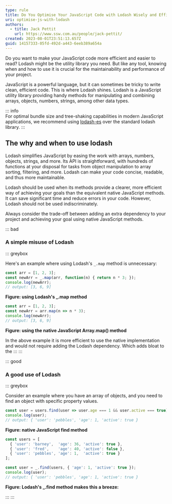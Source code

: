 ```yaml
---
type: rule
title: Do You Optimise Your JavaScript Code with Lodash Wisely and Efficiently?
uri: optimise-js-with-lodash
authors:
  - title: Jack Pettit
    url: https://www.ssw.com.au/people/jack-pettit/
created: 2023-08-01T23:51:13.657Z
guid: 14157333-05fd-492d-a443-6eeb389a654a
---
```

Do you want to make your JavaScript code more efficient and easier to read? Lodash might be the utility library you need. But like any tool, knowing when and how to use it is crucial for the maintainability and performance of your project.

JavaScript is a powerful language, but it can sometimes be tricky to write clean, efficient code. This is where Lodash shines. Lodash is a JavaScript utility library providing handy methods for manipulating and combining arrays, objects, numbers, strings, among other data types.

<!--endintro-->

::: info  
For optimal bundle size and tree-shaking capabilities in modern JavaScript applications, we recommend using [lodash-es](https://www.npmjs.com/package/lodash-es) over the standard lodash library.
:::

## The why and when to use lodash

Lodash simplifies JavaScript by easing the work with arrays, numbers, objects, strings, and more. Its API is straightforward, with hundreds of functions at your disposal for tasks from object manipulation to array sorting, filtering, and more. Lodash can make your code concise, readable, and thus more maintainable.

Lodash should be used when its methods provide a clearer, more efficient way of achieving your goals than the equivalent native JavaScript methods. It can save significant time and reduce errors in your code. However, Lodash should not be used indiscriminately. 

Always consider the trade-off between adding an extra dependency to your project and achieving your goal using native JavaScript methods.

::: bad
### A simple misuse of Lodash

::: greybox

Here's an example where using Lodash's `_.map` method is unnecessary:

```js
const arr = [1, 2, 3];
const newArr = _.map(arr, function(n) { return n * 3; });
console.log(newArr);
// output: [3, 6, 9]
```
**Figure: using Lodash's _.map method** 

```js
const arr = [1, 2, 3];
const newArr = arr.map(n => n * 3);
console.log(newArr);
// output: [3, 6, 9]
```
**Figure: using the native JavaScript Array.map() method**


In the above example it is more efficient to use the native implementation and would not require adding the Lodash dependency. Which adds bloat to the 
:::
:::

::: good
### A good use of Lodash

::: greybox

Consider an example where you have an array of objects, and you need to find an object with specific property values. 

```js
const user = users.find(user => user.age === 1 && user.active === true);
console.log(user);
// output: { 'user': 'pebbles', 'age': 1, 'active': true }
```
**Figure: native JavaScript find method**

```js
const users = [
  { 'user': 'barney',  'age': 36, 'active': true },
  { 'user': 'fred',    'age': 40, 'active': false },
  { 'user': 'pebbles', 'age': 1,  'active': true }
];

const user = _.find(users, { 'age': 1, 'active': true });
console.log(user);
// output: { 'user': 'pebbles', 'age': 1, 'active': true }

```
**Figure: Lodash's _.find method makes this a breeze:**

:::
:::
